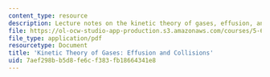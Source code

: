 ```yaml
---
content_type: resource
description: Lecture notes on the kinetic theory of gases, effusion, and collisions.
file: https://ol-ocw-studio-app-production.s3.amazonaws.com/courses/5-62-physical-chemistry-ii-spring-2008/7aef298bb5d8fe6cf383fb18664341e8_29_562ln08.pdf
file_type: application/pdf
resourcetype: Document
title: 'Kinetic Theory of Gases: Effusion and Collisions'
uid: 7aef298b-b5d8-fe6c-f383-fb18664341e8
---
```

